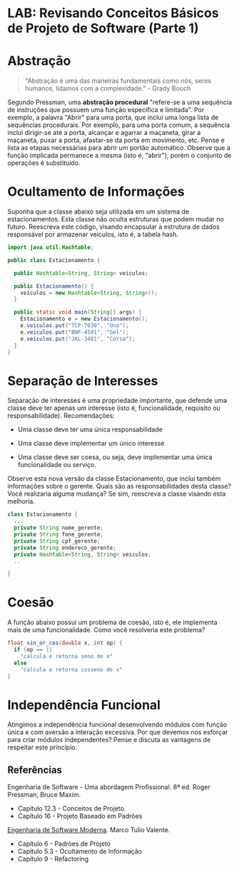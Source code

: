 # LAB: Revisando Conceitos Básicos de Projeto de Software (Parte 1)

# Abstração

> "Abstração é uma das maneiras fundamentais como nós, seres humanos, lidamos com a complexidade." - Grady Booch

Segundo Pressman, uma **abstração procedural** "refere-se a uma sequência de instruções que possuem uma função específica e limitada". Por exemplo, a palavra "Abrir" para uma porta, que inclui uma longa lista de sequências procedurais. Por exemplo, para uma porta comum, a sequência inclui dirigir-se até a porta, alcançar e agarrar a maçaneta, girar a maçaneta, puxar a porta, afastar-se da porta em movimento, etc. Pense e lista as etapas necessárias para abrir um portão automático. Observe que a função implicada permanece a mesma (isto é, "abrir"), porém o conjunto de operações é substituído.


# Ocultamento de Informações

Suponha que a classe abaixo seja utilizada em um sistema de estacionamentos. Esta classe não oculta estruturas que podem mudar no futuro. Reescreva este código, visando encapsular a estrutura de dados responsável por armazenar veículos, isto é, a tabela hash.

```java
import java.util.Hashtable;

public class Estacionamento {

  public Hashtable<String, String> veiculos;

  public Estacionamento() {
    veiculos = new Hashtable<String, String>();
  }

  public static void main(String[] args) {
    Estacionamento e = new Estacionamento();
    e.veiculos.put("TCP-7030", "Uno");
    e.veiculos.put("BNF-4501", "Gol");
    e.veiculos.put("JKL-3481", "Corsa");
  }
}
```

# Separação de Interesses

Separação de interesses é uma propriedade importante, que defende uma classe deve ter apenas um interesse (isto é, funcionalidade, requisito ou responsabilidade). Recomendações:

* Uma classe deve ter uma única responsabilidade

* Uma classe deve implementar um único interesse

* Uma classe deve ser coesa, ou seja, deve implementar uma única funcionalidade ou serviço.

Observe esta nova versão da classe Estacionamento, que inclui  também informações sobre o gerente. Quais são as responsabilidades desta classe? Você realizaria alguma mudança? Se sim, reescreva a classe visando esta melhoria.

```java
class Estacionamento {
  ...
  private String nome_gerente;
  private String fone_gerente;
  private String cpf_gerente;
  private String endereco_gerente;
  private Hashtable<String, String> veiculos;
  ..

}  
```

# Coesão

A função abaixo possui um problema de coesão, isto é, ele implementa mais de uma funcionalidade. Como você resolveria este problema?

```java
float sin_or_cos(double x, int op) {
  if (op == 1)
    "calcula e retorna seno de x"
  else
    "calcula e retorna cosseno de x"
}
```

# Independência Funcional

Atingimos a independência funcional desenvolvendo módulos com função única e com aversão a interação excessiva. Por que devemos nos esforçar para criar módulos independentes? Pense e discuta as vantagens de respeitar este princípio.


## Referências

Engenharia de Software - Uma abordagem Profissional. 8ª ed. Roger Pressman, Bruce Maxim. 
- Capítulo 12.3 - Conceitos de Projeto. 
- Capítulo 16 - Projeto Baseado em Padrões


[Engenharia de Software Moderna](https://engsoftmoderna.info). Marco Tulio Valente. 
- Capítulo 6 - Padrões de Projeto
- Capítulo 5.3 - Ocultamento de Informação
- Capítulo 9 - Refactoring
